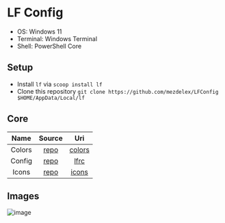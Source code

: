 # LF Config

- OS: Windows 11
- Terminal: Windows Terminal
- Shell: PowerShell Core

## Setup

- Install `lf` via `scoop install lf`
- Clone this repository `git clone https://github.com/mezdelex/LFConfig $HOME/AppData/Local/lf`

## Core

|       Name       |                           Source                                      |                                             Uri                 |
| :--------------: | :-------------------------------------------------------------------: | :-------------------------------------------------------------: |
| Colors           | [repo](https://github.com/gokcehan/lf/blob/master/etc/colors.example) | [colors](https://github.com/mezdelex/LFConfig/tree/main/colors) |
| Config           | [repo](https://github.com/gokcehan/lf)                                | [lfrc](https://github.com/mezdelex/LFConfig/tree/main/lfrc)     |
| Icons            | [repo](https://github.com/gokcehan/lf/blob/master/etc/icons.example)  | [icons](https://github.com/mezdelex/LFConfig/tree/main/icons)   |

## Images
![image](https://github.com/mezdelex/LFConfig/assets/59997405/dbd25799-2d4d-409c-b5e1-ff2bb5361690)
